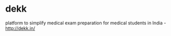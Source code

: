 # dekk
platform to simplify medical exam preparation for
medical students in India - http://dekk.in/
